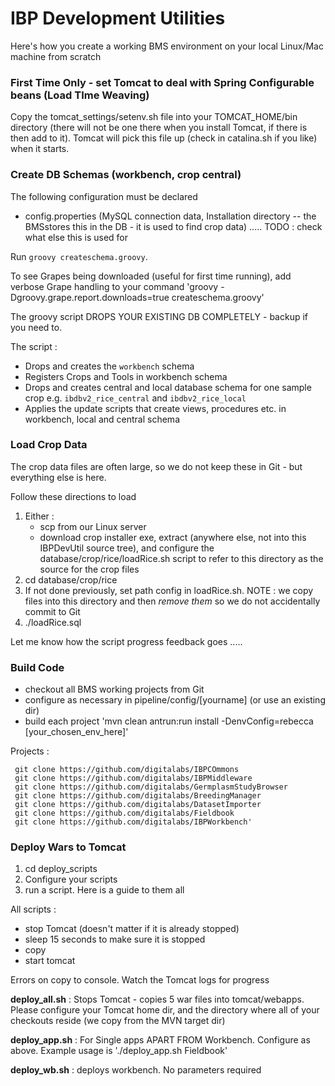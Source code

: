 IBP Development Utilities
=========================

Here's how you create a working BMS environment on your local Linux/Mac machine from scratch

### First Time Only - set Tomcat to deal with Spring Configurable beans (Load TIme Weaving) ###

Copy the tomcat_settings/setenv.sh file into your TOMCAT_HOME/bin directory (there will not be one there when you install Tomcat, if there is then add to it). Tomcat will pick this file up (check in catalina.sh if you like) when it starts.

### Create DB Schemas (workbench, crop central) ###

The following configuration must be declared 

* config.properties (MySQL connection data, Installation directory -- the BMSstores this in the DB - it is used to find crop data) ..... TODO : check what else this is used for

Run `groovy createschema.groovy`.

To see Grapes being downloaded (useful for first time running), add verbose Grape handling to your command
'groovy -Dgroovy.grape.report.downloads=true createschema.groovy'

The groovy script DROPS YOUR EXISTING DB COMPLETELY - backup if you need to.

The script :

* Drops and creates the `workbench` schema
* Registers Crops and Tools in workbench schema
* Drops and creates central and local database schema for one sample crop e.g. `ibdbv2_rice_central` and `ibdbv2_rice_local`
* Applies the update scripts that create views, procedures etc. in workbench, local and central schema


### Load Crop Data ###

The crop data files are often large, so we do not keep these in Git - but everything else is here. 

Follow these directions to load 

1. Either : 
    * scp from our Linux server
    * download crop installer exe, extract (anywhere else, not into this IBPDevUtil source tree), and configure the database/crop/rice/loadRice.sh script to refer to this directory as the source for the crop files
2. cd database/crop/rice
3. If not done previously, set path config in loadRice.sh. NOTE : we copy files into this directory and then *remove them* so we do not accidentally commit to Git
4. ./loadRice.sql

Let me know how the script progress feedback goes .....

### Build Code ###

* checkout all BMS working projects from Git
* configure as necessary in pipeline/config/[yourname] (or use an existing dir)
* build each project 'mvn clean antrun:run install -DenvConfig=rebecca [your_chosen_env_here]'

Projects :
```
 git clone https://github.com/digitalabs/IBPCOmmons
 git clone https://github.com/digitalabs/IBPMiddleware
 git clone https://github.com/digitalabs/GermplasmStudyBrowser
 git clone https://github.com/digitalabs/BreedingManager
 git clone https://github.com/digitalabs/DatasetImporter
 git clone https://github.com/digitalabs/Fieldbook
 git clone https://github.com/digitalabs/IBPWorkbench'
 ```


### Deploy Wars to Tomcat ###

1. cd deploy_scripts
2. Configure your scripts
3. run a script. Here is a guide to them all

All scripts : 
* stop Tomcat (doesn't matter if it is already stopped)
* sleep 15 seconds to make sure it is stopped
* copy
* start tomcat

Errors on copy to console. Watch the Tomcat logs for progress

**deploy_all.sh** : Stops Tomcat - copies 5 war files into tomcat/webapps. Please configure your Tomcat home dir, and the directory where all of your checkouts reside (we copy from the MVN target dir)

**deploy_app.sh** : For Single apps APART FROM Workbench. Configure as above. Example usage is './deploy_app.sh Fieldbook'

**deploy_wb.sh** : deploys workbench. No parameters required